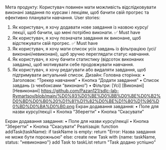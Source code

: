 Мета продукту:
Користувач повинен мати можливість відслідковувати виконані завдання по курсам і лекціям, 
щоб бачити свій прогрес та ефективно планувати навчання.
User stories:
1. Як користувач, я хочу додавати нове завдання із назвою курсу/лекції, щоб бачити, що мені потрібно виконати. ✅ Must have
2. Як користувач, я хочу позначати завдання як виконане, щоб відстежувати свій прогрес. ✅ Must have
3. Як користувач, я хочу мати список усіх завдань із фільтрацією (усі/виконані/невиконані), щоб зручно переглядати статус навчання.
4. Як користувач, я хочу бачити статистику (відсоток виконаних завдань), щоб мотивувати себе продовжувати навчання.
5. Як користувач, я хочу редагувати або видаляти завдання, щоб підтримувати актуальний список.
Дизайн:
Головна сторінка:
 • Заголовок: “Трекер навчання”
 • Кнопка “Додати завдання”
 • Список завдань (з чекбоксами “виконано”)
 • Фільтри: [Усі] [Виконані] [Невиконані]
https://github.com/Pazan121/sdlc-lab-Rymartsov/blob/main/%D0%93%D0%BE%D0%BB%D0%BE%D0%B2%D0%BD%D0%B0%20%D1%81%D1%82%D0%BE%D1%80%D1%96%D0%BD%D0%BA%D0%B0.png
Екран додавання завдання:
 • Поле для назви курсу/лекції
 • Кнопка “Зберегти”
 • Кнопка “Скасувати”

Екран додавання завдання:
 • Поле для назви курсу/лекції
 • Кнопка “Зберегти”
 • Кнопка “Скасувати”
Реалізація:
  function addTask(taskName):
    if taskName is empty:
        return "Error: Назва завдання не може бути порожньою"
    else:
        create new Task with {name: taskName, status: "невиконано"}
        add Task to taskList
        return "Task додано успішно"

